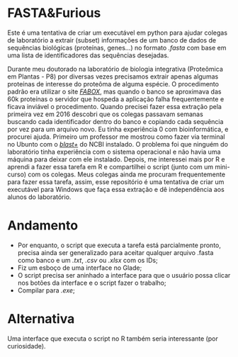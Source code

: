 # FASTA&Furious
Este é uma tentativa de criar um executável em python para ajudar colegas de laboratório a extrair (subset) informações de um banco de dados de sequências biológicas (proteínas, genes...) no formato *.fasta* com base em uma lista de identificadores das sequências desejadas.

Durante meu doutorado na laboratório de biologia integrativa (Proteômica em Plantas - P8) por diversas vezes precisamos extrair apenas algumas proteínas de interesse do proteôma de alguma espécie. O procedimento padrão era utilizar o site [*FABOX*](http://users-birc.au.dk/palle/php/fabox/fasta_extractor.php), mas quando o banco se aproximava das 60k proteínas o servidor que hospeda a aplicação falha frequentemente e ficava inviável o procedimento. Quando precisei fazer essa extração pela primeira vez em 2016 descobri que os colegas passavam semanas buscando cada identificador dentro do banco e copiando cada sequência por vez para um arquivo novo. Eu tinha experiência 0 com bioinformática, e procurei ajuda. Primeiro um professor me mostrou como fazer via terminal no Ubunto com o [*blast+*](https://www.ncbi.nlm.nih.gov/guide/howto/run-blast-local) do NCBI instalado. O problema foi que ninguém do laboratório tinha experiência com o sistema operacional e não havia uma máquina para deixar com ele instalado. Depois, me interessei mais por R e aprendi a fazer essa tarefa em R e compartilhei o script (junto com um mini-curso) com os colegas. Meus colegas ainda me procuram frequentemente para fazer essa tarefa, assim, esse repositório é uma tentativa de criar um executável para Windows que faça essa extração e dê independência aos alunos do laboratório.

# Andamento
- Por enquanto, o script que executa a tarefa está parcialmente pronto, precisa ainda ser generalizado para aceitar qualquer arquivo .fasta como banco e um *.txt*, *.csv* ou *.xlsx* com os IDs;  
- Fiz um esboço de uma interface no Glade;  
- O script precisa ser aninhado a interface para que o usuário possa clicar nos botões da interface e o script fazer o trabalho;  
- Compilar para *.exe*;

# Alternativa
Uma interface que executa o script no R também seria interessante (por curiosidade).
